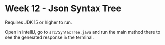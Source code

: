 # Week 12 - Json Syntax Tree

Requires JDK 15 or higher to run. 

Open in intelliJ, go to `src/SyntaxTree.java` and run the main method there to see the generated response in the terminal. 